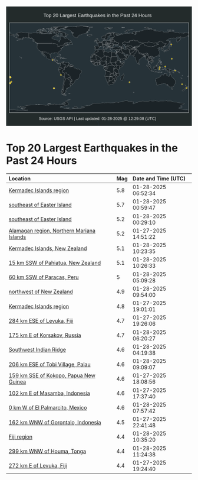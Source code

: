 ![Map](./map.png)

# Top 20 Largest Earthquakes in the Past 24 Hours

| Location | Mag | Date and Time (UTC) |
|:---|:---|:---|
| [Kermadec Islands region](https://earthquake.usgs.gov/earthquakes/eventpage/us6000pmqw) | 5.8 | 01-28-2025 06:52:34 |
| [southeast of Easter Island](https://earthquake.usgs.gov/earthquakes/eventpage/us6000pmpq) | 5.7 | 01-28-2025 00:59:47 |
| [southeast of Easter Island](https://earthquake.usgs.gov/earthquakes/eventpage/us6000pmpi) | 5.2 | 01-28-2025 00:29:10 |
| [Alamagan region, Northern Mariana Islands](https://earthquake.usgs.gov/earthquakes/eventpage/us6000pmjt) | 5.2 | 01-27-2025 14:51:22 |
| [Kermadec Islands, New Zealand](https://earthquake.usgs.gov/earthquakes/eventpage/us6000pmrw) | 5.1 | 01-28-2025 10:23:35 |
| [15 km SSW of Pahiatua, New Zealand](https://earthquake.usgs.gov/earthquakes/eventpage/us6000pmru) | 5.1 | 01-28-2025 10:26:33 |
| [60 km SSW of Paracas, Peru](https://earthquake.usgs.gov/earthquakes/eventpage/us6000pmqh) | 5 | 01-28-2025 05:09:28 |
| [northwest of New Zealand](https://earthquake.usgs.gov/earthquakes/eventpage/us6000pmrp) | 4.9 | 01-28-2025 09:54:00 |
| [Kermadec Islands region](https://earthquake.usgs.gov/earthquakes/eventpage/us6000pmm9) | 4.8 | 01-27-2025 19:01:01 |
| [284 km ESE of Levuka, Fiji](https://earthquake.usgs.gov/earthquakes/eventpage/us6000pmmd) | 4.7 | 01-27-2025 19:26:06 |
| [175 km E of Korsakov, Russia](https://earthquake.usgs.gov/earthquakes/eventpage/us6000pmqt) | 4.7 | 01-28-2025 06:20:27 |
| [Southwest Indian Ridge](https://earthquake.usgs.gov/earthquakes/eventpage/us6000pmqc) | 4.6 | 01-28-2025 04:19:38 |
| [206 km ESE of Tobi Village, Palau](https://earthquake.usgs.gov/earthquakes/eventpage/us6000pmri) | 4.6 | 01-28-2025 09:09:07 |
| [159 km SSE of Kokopo, Papua New Guinea](https://earthquake.usgs.gov/earthquakes/eventpage/us6000pmm1) | 4.6 | 01-27-2025 18:08:56 |
| [102 km E of Masamba, Indonesia](https://earthquake.usgs.gov/earthquakes/eventpage/us6000pmlw) | 4.6 | 01-27-2025 17:37:40 |
| [0 km W of El Palmarcito, Mexico](https://earthquake.usgs.gov/earthquakes/eventpage/us6000pmr8) | 4.6 | 01-28-2025 07:57:42 |
| [162 km WNW of Gorontalo, Indonesia](https://earthquake.usgs.gov/earthquakes/eventpage/us6000pmnt) | 4.5 | 01-27-2025 22:41:48 |
| [Fiji region](https://earthquake.usgs.gov/earthquakes/eventpage/us6000pmry) | 4.4 | 01-28-2025 10:35:20 |
| [299 km WNW of Houma, Tonga](https://earthquake.usgs.gov/earthquakes/eventpage/us6000pms2) | 4.4 | 01-28-2025 11:24:38 |
| [272 km E of Levuka, Fiji](https://earthquake.usgs.gov/earthquakes/eventpage/us6000pmmf) | 4.4 | 01-27-2025 19:24:40 |

